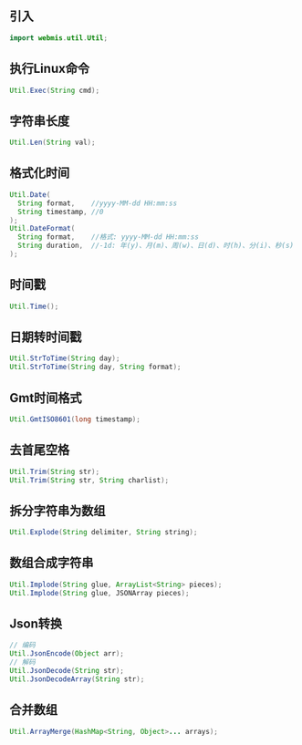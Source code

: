 ## 引入
```java
import webmis.util.Util;
```

## 执行Linux命令
```java
Util.Exec(String cmd);
```

## 字符串长度
```java
Util.Len(String val);
```

## 格式化时间
```java
Util.Date(
  String format,    //yyyy-MM-dd HH:mm:ss
  String timestamp, //0
);
Util.DateFormat(
  String format,    //格式: yyyy-MM-dd HH:mm:ss
  String duration,  //-1d: 年(y)、月(m)、周(w)、日(d)、时(h)、分(i)、秒(s)
);
```

## 时间戳
```java
Util.Time();
```

## 日期转时间戳
```java
Util.StrToTime(String day);
Util.StrToTime(String day, String format);
```

## Gmt时间格式
```java
Util.GmtISO8601(long timestamp);
```

## 去首尾空格
```java
Util.Trim(String str);
Util.Trim(String str, String charlist);
```

## 拆分字符串为数组
```java
Util.Explode(String delimiter, String string);
```

## 数组合成字符串
```java
Util.Implode(String glue, ArrayList<String> pieces);
Util.Implode(String glue, JSONArray pieces);
```

## Json转换
```java
// 编码
Util.JsonEncode(Object arr);
// 解码
Util.JsonDecode(String str);
Util.JsonDecodeArray(String str);
```

## 合并数组
```java
Util.ArrayMerge(HashMap<String, Object>... arrays);
```
